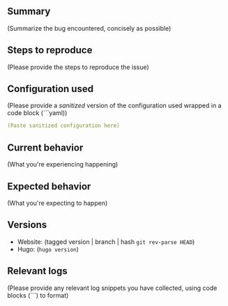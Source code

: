 <!--
NOTICE: This Issue tracker is for the DataRights website.
-->

## Summary

(Summarize the bug encountered, concisely as possible)

## Steps to reproduce

(Please provide the steps to reproduce the issue)

## Configuration used

(Please provide a _sanitized_ version of the configuration used wrapped in a code block (```yaml))

```yaml
(Paste sanitized configuration here)
```

## Current behavior

(What you're experiencing happening)

## Expected behavior

(What you're expecting to happen)

## Versions

- Website: (tagged version | branch | hash `git rev-parse HEAD`)
- Hugo: (`hugo version`)

## Relevant logs

(Please provide any relevant log snippets you have collected, using code blocks (```) to format)

